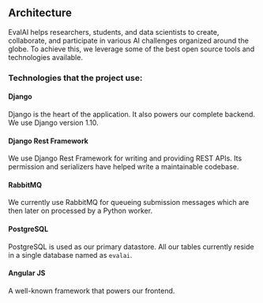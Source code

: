 ## Architecture

EvalAI helps researchers, students, and data scientists to create, collaborate, and participate in various AI challenges organized around the globe. To achieve this, we leverage some of the best open source tools and technologies available.

### Technologies that the project use:

#### Django

Django is the heart of the application. It also powers our complete backend. We use Django version 1.10.

#### Django Rest Framework

We use Django Rest Framework for writing and providing REST APIs. Its permission and serializers have helped write a maintainable codebase.

#### RabbitMQ

We currently use RabbitMQ for queueing submission messages which are then later on processed by a Python worker.

#### PostgreSQL

PostgreSQL is used as our primary datastore. All our tables currently reside in a single database named as `evalai`.

#### Angular JS

A well-known framework that powers our frontend.
